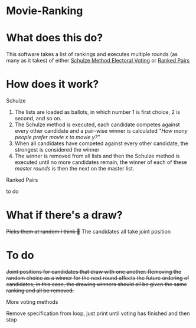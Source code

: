 # Movie-Ranking

# What does this do?
This software takes a list of rankings and executes multiple rounds (as many as it takes) of either [Schulze Method Electoral Voting](https://en.wikipedia.org/wiki/Schulze_method) or [Ranked Pairs](https://en.wikipedia.org/wiki/Ranked_pairs)

# How does it work?
Schulze

1. The lists are loaded as ballots, in which number 1 is first choice, 2 is second, and so on.
2. The Schulze method is executed, each candidate competes against every other candidate and a pair-wise winner is calculated
*"How many people prefer movie x to movie y?"*
3. When all candidates have competed against every other candidate, the strongest is considered the winner
4. The winner is removed from all lists and then the Schulze method is executed until no more candidates remain, the winner of each of these *master rounds* is then the next on the master list.


Ranked Pairs

to do

# What if there's a draw?
~~Picks them at random I think 👀~~
The candidates all take joint position

# To do
~~Joint positions for candidates that draw with one another. Removing the random choice as a winner for the next round affects the future ordering of candidates, in this case, the drawing winners should all be given the same ranking and all be removed.~~

More voting methods


Remove specification from loop, just print until voting has finished and then stop
